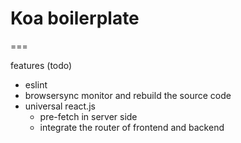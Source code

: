 # Koa boilerplate
===

features (todo)
- eslint
- browsersync monitor and rebuild the source code
- universal react.js
  - pre-fetch in server side
  - integrate the router of frontend and backend
